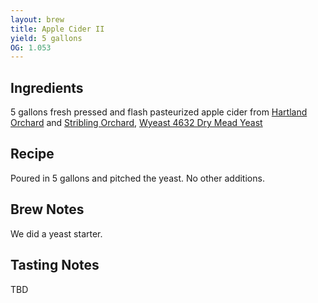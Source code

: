 ```yaml
---
layout: brew
title: Apple Cider II
yield: 5 gallons
OG: 1.053
---
```


## Ingredients
5 gallons fresh pressed and flash pasteurized apple cider from [Hartland Orchard](http://www.hartlandfarmandorchard.com/) and [Stribling Orchard](http://www.striblingorchardstore.com/), [Wyeast 4632 Dry Mead Yeast](https://wyeastlab.com/yeast-strain/dry-mead)

## Recipe
Poured in 5 gallons and pitched the yeast. No other additions.

## Brew Notes
We did a yeast starter.

## Tasting Notes
TBD